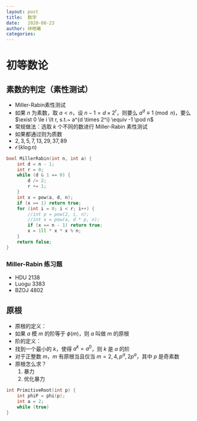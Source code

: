 ```yaml
---
layout: post
title:  数学
date:   2020-08-23
author: 钟皓曦
categories: 
---
```


# 初等数论

## 素数的判定（素性测试）

*   Miller-Rabin素性测试
*   如果 $n$ 为素数，取 $a \lt n$，设 $n - 1 = d \times 2^r$，则要么 $a^d \equiv 1 \pmod n$，要么 $\exist 0 \le i \lt r, s.t.~ a^{d \times 2^i} \equiv -1 \pod n$
*   常规做法：选取 $k$ 个不同的数进行 Miller-Rabin 素性测试
*   如果都通过则为质数
*   $2, 3, 5, 7, 13, 29, 37, 89$
*   $\mathcal O(k \log n)$

```cpp
bool MillerRabin(int n, int a) {
    int d = n - 1;
    int r = 0;
    while (d & 1 == 0) {
        d /= 2;
        r += 1;
    }
    int x = pow(a, d, n);
    if (x == 1) return true;
    for (int i = 0; i < r; i++) {
        //int p = pow(2, i, n);
        //int x = pow(a, d * p, n);
        if (x == n - 1) return true;
        x = 1ll * x * x % n;
    }
    return false;
}
```

### Miller-Rabin 练习题

*   HDU 2138
*   Luogu 3383
*   BZOJ 4802

## 原根

*   原根的定义：
*   如果 $a$ 模 $m$ 的阶等于 $\phi(m)$，则 $a$ 叫做 $m$ 的原根
*   阶的定义：
*   找到一个最小的 $k$，使得 $a^k = a^0$，则 $k$ 是 $a$ 的阶
*   对于正整数 $m$，$m$ 有原根当且仅当 $m = 2, 4, p^a, 2p^a$，其中 $p$ 是奇素数
*   原根怎么求？
    1.  暴力
    2.  优化暴力

```cpp
int PrimitiveRoot(int p) {
    int phiP = phi(p);
    int a = 2;
    while (true)
}